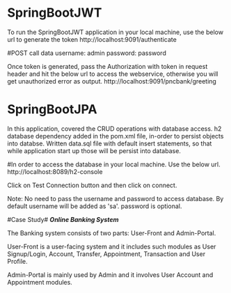 # SpringBootJWT
To run the SpringBootJWT application in your local machine, use the below url to generate the token
http://localhost:9091/authenticate

#POST call data
username: admin 
password: password

Once token is generated, pass the Authorization with token in request header and hit the below url to access the webservice, otherwise you will get unauthorized error as output.
http://localhost:9091/pncbank/greeting

# SpringBootJPA
In this application, covered the CRUD operations with database access.
h2 database dependency added in the pom.xml file, in-order to persist objects into databse.
Written data.sql file with default insert statements, so that while application start up those will be persist into database.

#In order to access the database in your local machine. Use the below url.
http://localhost:8089/h2-console

Click on Test Connection button and then click on connect.

Note: No need to pass the username and password to access database. By default username will be added as 'sa'. password is optional.

#Case Study#
*****Online Banking System*****

The Banking system consists of two parts: User-Front and Admin-Portal. 

User-Front is a user-facing system and it includes such modules as User Signup/Login, Account, Transfer, 
Appointment, Transaction and User Profile. 

Admin-Portal is mainly used by Admin and it involves User Account and Appointment modules.
